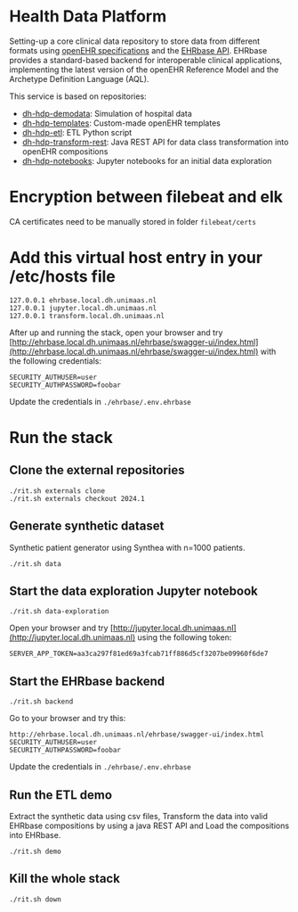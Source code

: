 # Health Data Platform

Setting-up a core clinical data repository to store data from different formats using [openEHR specifications](https://specifications.openehr.org/) and the [EHRbase API](https://ehrbase.org/about-ehrbase/).
EHRbase provides a standard-based backend for interoperable clinical applications, implementing the latest version of the openEHR Reference Model and the Archetype Definition Language (AQL).

This service is based on repositories:
- [dh-hdp-demodata](https://github.com/MaastrichtUniversity/dh-hdp-demodata): Simulation of hospital data
- [dh-hdp-templates](https://github.com/um-datahub/dh-hdp-templates): Custom-made openEHR templates
- [dh-hdp-etl](https://github.com/MaastrichtUniversity/dh-hdp-etl): ETL Python script
- [dh-hdp-transform-rest](https://github.com/MaastrichtUniversity/dh-hdp-transform-rest): Java REST API for data class transformation into openEHR compositions
- [dh-hdp-notebooks](https://github.com/MaastrichtUniversity/dh-hdp-notebooks): Jupyter notebooks for an initial data exploration

# Encryption between filebeat and elk

CA certificates need to be manually stored in folder `filebeat/certs`

# Add this virtual host entry in your /etc/hosts file
```
127.0.0.1 ehrbase.local.dh.unimaas.nl
127.0.0.1 jupyter.local.dh.unimaas.nl
127.0.0.1 transform.local.dh.unimaas.nl
```

After up and running the stack, open your browser and try [http://ehrbase.local.dh.unimaas.nl/ehrbase/swagger-ui/index.html](http://ehrbase.local.dh.unimaas.nl/ehrbase/swagger-ui/index.html) with the following credentials:
```
SECURITY_AUTHUSER=user
SECURITY_AUTHPASSWORD=foobar
```
Update the credentials in `./ehrbase/.env.ehrbase`

# Run the stack

## Clone the external repositories

```
./rit.sh externals clone
./rit.sh externals checkout 2024.1
```

## Generate synthetic dataset

Synthetic patient generator using Synthea with n=1000 patients.

```
./rit.sh data
```

## Start the data exploration Jupyter notebook

```
./rit.sh data-exploration
```
Open your browser and try [http://jupyter.local.dh.unimaas.nl](http://jupyter.local.dh.unimaas.nl) using the following token:
```
SERVER_APP_TOKEN=aa3ca297f81ed69a3fcab71ff886d5cf3207be09960f6de7
```

## Start the EHRbase backend

```
./rit.sh backend
```

Go to your browser and try this:
```
http://ehrbase.local.dh.unimaas.nl/ehrbase/swagger-ui/index.html
SECURITY_AUTHUSER=user
SECURITY_AUTHPASSWORD=foobar
```
Update the credentials in `./ehrbase/.env.ehrbase`

## Run the ETL demo

Extract the synthetic data using csv files, Transform the data into valid EHRbase compositions by using a java REST API and Load the compositions into EHRbase.

```
./rit.sh demo
```

## Kill the whole stack

```
./rit.sh down
```
